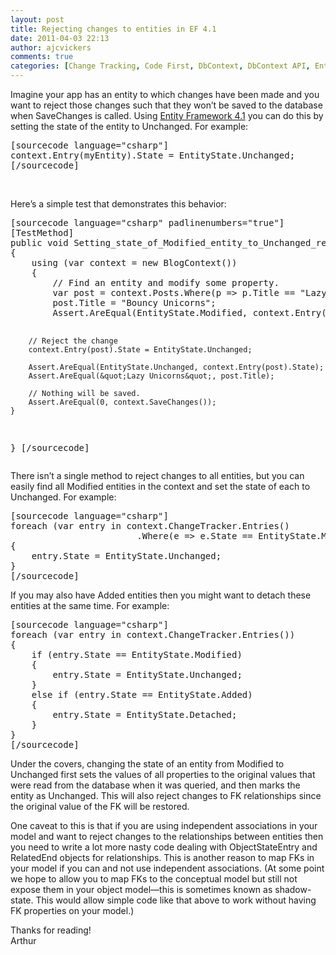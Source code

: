 ```yaml
---
layout: post
title: Rejecting changes to entities in EF 4.1
date: 2011-04-03 22:13
author: ajcvickers
comments: true
categories: [Change Tracking, Code First, DbContext, DbContext API, Entity Framework]
---
```

<p>Imagine your app has an entity to which changes have been made and you want to reject those changes such that they won’t be saved to the database when SaveChanges is called. Using <a href="http://blogs.msdn.com/b/adonet/archive/2011/03/15/ef-4-1-release-candidate-available.aspx">Entity Framework 4.1</a> you can do this by setting the state of the entity to Unchanged. For example:</p>  <div style="display:inline;float:none;margin:0;padding:0;" id="scid:C89E2BDB-ADD3-4f7a-9810-1B7EACF446C1:3fc98555-2086-4be4-9bc6-0fc8f6fe013d" class="wlWriterEditableSmartContent"><pre>
[sourcecode language="csharp"]
context.Entry(myEntity).State = EntityState.Unchanged;
[/sourcecode]
</pre>
</div>

<p>&#160;</p><!--more--><p>Here’s a simple test that demonstrates this behavior:</p>

<div style="display:inline;float:none;margin:0;padding:0;" id="scid:C89E2BDB-ADD3-4f7a-9810-1B7EACF446C1:421f9455-cd05-449c-a9e4-3af0e9f8e271" class="wlWriterEditableSmartContent"><pre>
[sourcecode language="csharp" padlinenumbers="true"]
[TestMethod]
public void Setting_state_of_Modified_entity_to_Unchanged_rejects_changes()
{
    using (var context = new BlogContext())
    {
        // Find an entity and modify some property.
        var post = context.Posts.Where(p =&gt; p.Title == &quot;Lazy Unicorns&quot;).Single();
        post.Title = &quot;Bouncy Unicorns&quot;;
        Assert.AreEqual(EntityState.Modified, context.Entry(post).State);

        // Reject the change
        context.Entry(post).State = EntityState.Unchanged;

        Assert.AreEqual(EntityState.Unchanged, context.Entry(post).State);
        Assert.AreEqual(&quot;Lazy Unicorns&quot;, post.Title);

        // Nothing will be saved.
        Assert.AreEqual(0, context.SaveChanges());
    }
}
[/sourcecode]
</pre>
</div>

<p>There isn’t a single method to reject changes to all entities, but you can easily find all Modified entities in the context and set the state of each to Unchanged. For example:</p>

<div style="display:inline;float:none;margin:0;padding:0;" id="scid:C89E2BDB-ADD3-4f7a-9810-1B7EACF446C1:7f88c7f8-1ca9-497f-961d-0d7add273ac4" class="wlWriterEditableSmartContent"><pre>
[sourcecode language="csharp"]
foreach (var entry in context.ChangeTracker.Entries()
                        .Where(e =&gt; e.State == EntityState.Modified))
{
    entry.State = EntityState.Unchanged;
}
[/sourcecode]
</pre>
</div>

<p>If you may also have Added entities then you might want to detach these entities at the same time. For example:</p>

<div style="display:inline;float:none;margin:0;padding:0;" id="scid:C89E2BDB-ADD3-4f7a-9810-1B7EACF446C1:c0b19bb4-26d0-43cc-bcfe-5cff44e251a6" class="wlWriterEditableSmartContent"><pre>
[sourcecode language="csharp"]
foreach (var entry in context.ChangeTracker.Entries())
{
    if (entry.State == EntityState.Modified)
    {
        entry.State = EntityState.Unchanged;
    }
    else if (entry.State == EntityState.Added)
    {
        entry.State = EntityState.Detached;
    }
}
[/sourcecode]
</pre>
</div>

<p>Under the covers, changing the state of an entity from Modified to Unchanged first sets the values of all properties to the original values that were read from the database when it was queried, and then marks the entity as Unchanged. This will also reject changes to FK relationships since the original value of the FK will be restored.</p>

<p>One caveat to this is that if you are using independent associations in your model and want to reject changes to the relationships between entities then you need to write a lot more nasty code dealing with ObjectStateEntry and RelatedEnd objects for relationships. This is another reason to map FKs in your model if you can and not use independent associations. (At some point we hope to allow you to map FKs to the conceptual model but still not expose them in your object model—this is sometimes known as shadow-state. This would allow simple code like that above to work without having FK properties on your model.)</p>

<p>Thanks for reading!
  <br />Arthur</p>
